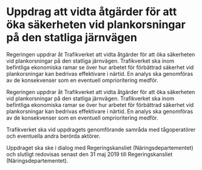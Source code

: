# Uppdrag att vidta åtgärder för att öka säkerheten vid plankorsningar på den statliga järnvägen

Regeringen uppdrar åt Trafikverket att vidta åtgärder för att öka säkerheten vid plankorsningar på den statliga järnvägen. Trafikverket ska inom befintliga ekonomiska ramar se över hur arbetet för förbättrad säkerhet vid plankorsningar kan bedrivas effektivare i närtid. En analys ska genomföras av de konsekvenser som en eventuell omprioritering medför.

Regeringen uppdrar åt Trafikverket att vidta åtgärder för att öka säkerheten vid plankorsningar på den statliga järnvägen. Trafikverket ska inom befintliga ekonomiska ramar se över hur arbetet för förbättrad säkerhet vid plankorsningar kan bedrivas effektivare i närtid. En analys ska genomföras av de konsekvenser som en eventuell omprioritering medför.

Trafikverket ska vid uppdragets genomförande samråda med tågoperatörer och eventuella andra berörda aktörer.

Uppdraget ska ske i dialog med Regeringskansliet (Näringsdepartementet) och slutligt redovisas senast den 31 maj 2019 till Regeringskansliet (Näringsdepartementet).

